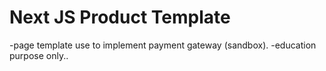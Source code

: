 # Next JS Product Template

-page template use to implement payment gateway (sandbox).
-education purpose only..
